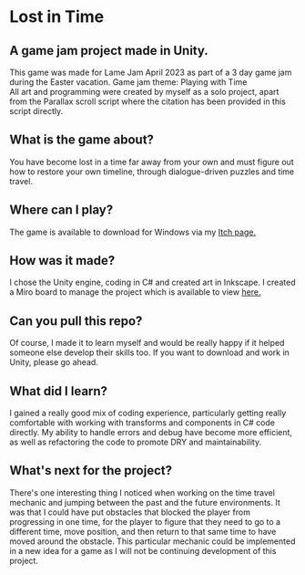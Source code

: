 # Lost in Time

## A game jam project made in Unity.

This game was made for Lame Jam April 2023 as part of a 3 day game jam during the Easter vacation. Game jam theme: Playing with Time  
All art and programming were created by myself as a solo project, apart from the Parallax scroll script where the citation has been provided in this script directly.

## What is the game about?

You have become lost in a time far away from your own and must figure out how to restore your own timeline, through dialogue-driven puzzles and time travel.

## Where can I play?

The game is available to download for Windows via my [Itch page.](https://waken-games.itch.io/lost-in-time)

## How was it made?

I chose the Unity engine, coding in C# and created art in Inkscape. I created a Miro board to manage the project which is available to view [here.](https://miro.com/app/board/uXjVMQb673Q=/?share_link_id=48528454893)

## Can you pull this repo?

Of course, I made it to learn myself and would be really happy if it helped someone else develop their skills too. If you want to download and work in Unity, please go ahead.

## What did I learn?

I gained a really good mix of coding experience, particularly getting really comfortable with working with transforms and components in C# code directly. My ability to handle errors and debug have become more efficient, as well as refactoring the code to promote DRY and maintainability.

## What's next for the project?

There's one interesting thing I noticed when working on the time travel mechanic and jumping between the past and the future environments. It was that I could have put obstacles that blocked the player from progressing in one time, for the player to figure that they need to go to a different time, move position, and then return to that same time to have moved around the obstacle. This particular mechanic could be implemented in a new idea for a game as I will not be continuing development of this project.
